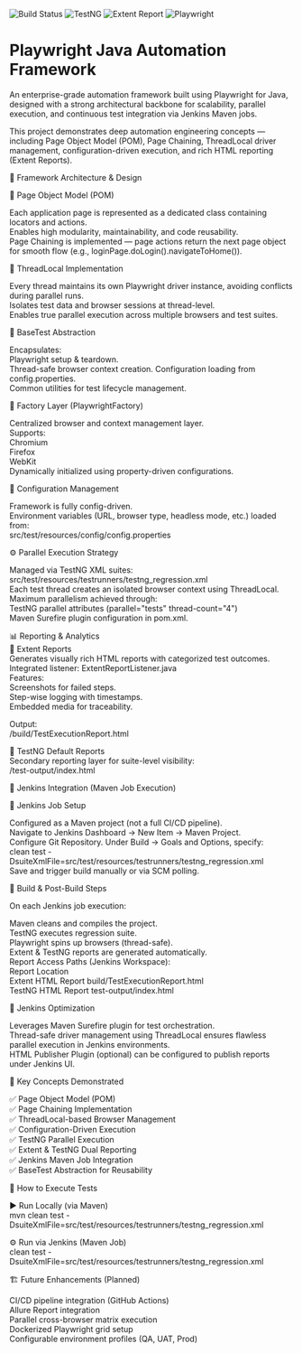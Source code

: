 ![Build Status](https://img.shields.io/badge/build-passing-brightgreen)
![TestNG](https://img.shields.io/badge/testng-7.9-blue)
![Extent Report](https://img.shields.io/badge/report-extent-orange)
![Playwright](https://img.shields.io/badge/automation-playwright-success)

# Playwright Java Automation Framework    

An enterprise-grade automation framework built using Playwright for Java, designed with a strong architectural backbone for scalability, parallel execution, and continuous test integration via Jenkins Maven jobs.  

This project demonstrates deep automation engineering concepts — including Page Object Model (POM), Page Chaining, ThreadLocal driver management, configuration-driven execution, and rich HTML reporting   (Extent Reports).    


🧱 Framework Architecture & Design    

🔹 Page Object Model (POM)  

Each application page is represented as a dedicated class containing locators and actions.  
Enables high modularity, maintainability, and code reusability.  
Page Chaining is implemented — page actions return the next page object for smooth flow (e.g., loginPage.doLogin().navigateToHome()).    

🔹 ThreadLocal Implementation  

Every thread maintains its own Playwright driver instance, avoiding conflicts during parallel runs.  
Isolates test data and browser sessions at thread-level.  
Enables true parallel execution across multiple browsers and test suites.  

🔹 BaseTest Abstraction  

Encapsulates:  
Playwright setup & teardown.  
Thread-safe browser context creation.
Configuration loading from config.properties.  
Common utilities for test lifecycle management.  

🔹 Factory Layer (PlaywrightFactory) 

Centralized browser and context management layer.  
Supports:  
Chromium  
Firefox  
WebKit  
Dynamically initialized using property-driven configurations.  

🔹 Configuration Management  

Framework is fully config-driven.  
Environment variables (URL, browser type, headless mode, etc.) loaded from:  
src/test/resources/config/config.properties  

⚙️ Parallel Execution Strategy  

Managed via TestNG XML suites:  
src/test/resources/testrunners/testng_regression.xml  
Each test thread creates an isolated browser context using ThreadLocal.  
Maximum parallelism achieved through:  
TestNG parallel attributes (parallel="tests" thread-count="4")  
Maven Surefire plugin configuration in pom.xml.  

📊 Reporting & Analytics  
🔸 Extent Reports  
Generates visually rich HTML reports with categorized test outcomes.  
Integrated listener: ExtentReportListener.java  
Features:  
Screenshots for failed steps.  
Step-wise logging with timestamps.  
Embedded media for traceability.  

Output:  
/build/TestExecutionReport.html  

🔸 TestNG Default Reports  
Secondary reporting layer for suite-level visibility:  
/test-output/index.html  

🧩 Jenkins Integration (Maven Job Execution)

🔸 Jenkins Job Setup  

Configured as a Maven project (not a full CI/CD pipeline).  
Navigate to Jenkins Dashboard → New Item → Maven Project.  
Configure Git Repository. 
Under Build → Goals and Options, specify:  
clean test -DsuiteXmlFile=src/test/resources/testrunners/testng_regression.xml  
Save and trigger build manually or via SCM polling.  

🔸 Build & Post-Build Steps  

On each Jenkins job execution:  

Maven cleans and compiles the project.  
TestNG executes regression suite.  
Playwright spins up browsers (thread-safe).  
Extent & TestNG reports are generated automatically.  
Report Access Paths (Jenkins Workspace):  
Report	Location  
Extent HTML Report	build/TestExecutionReport.html  
TestNG HTML Report	test-output/index.html 

🔸 Jenkins Optimization  

Leverages Maven Surefire plugin for test orchestration.  
Thread-safe driver management using ThreadLocal ensures flawless parallel execution in Jenkins environments.  
HTML Publisher Plugin (optional) can be configured to publish reports under Jenkins UI.  

🧠 Key Concepts Demonstrated  

✅ Page Object Model (POM)  
✅ Page Chaining Implementation  
✅ ThreadLocal-based Browser Management  
✅ Configuration-Driven Execution  
✅ TestNG Parallel Execution  
✅ Extent & TestNG Dual Reporting  
✅ Jenkins Maven Job Integration  
✅ BaseTest Abstraction for Reusability    

🧪 How to Execute Tests  

▶️ Run Locally (via Maven)  
mvn clean test -DsuiteXmlFile=src/test/resources/testrunners/testng_regression.xml  

⚙️ Run via Jenkins (Maven Job)  
clean test -DsuiteXmlFile=src/test/resources/testrunners/testng_regression.xml  

🏗️ Future Enhancements (Planned)  

CI/CD pipeline integration (GitHub Actions)  
Allure Report integration  
Parallel cross-browser matrix execution  
Dockerized Playwright grid setup  
Configurable environment profiles (QA, UAT, Prod)  



